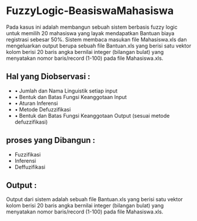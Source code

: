 # FuzzyLogic-BeasiswaMahasiswa

Pada kasus ini adalah membangun sebuah sistem berbasis fuzzy logic untuk memilih 20 mahasiswa yang layak mendapatkan Bantuan biaya registrasi sebesar 50%. Sistem membaca masukan file Mahasiswa.xls dan mengeluarkan output berupa sebuah file Bantuan.xls yang berisi satu vektor kolom berisi 20 baris angka bernilai integer (bilangan bulat) yang menyatakan nomor baris/record (1-100) pada file Mahasiswa.xls.

## Hal yang Diobservasi :
* •	Jumlah dan Nama Linguistik setiap input
* •	Bentuk dan Batas Fungsi Keanggotaan Input
* •	Aturan Inferensi
* •	Metode Defuzzifikasi
* •	Bentuk dan Batas Fungsi Keanggotaan Output (sesuai metode defuzzifikasi)

## proses yang Dibangun :
* Fuzzifikasi
* Inferensi
* Deffuzifikasi

## Output :
Output dari sistem adalah sebuah file Bantuan.xls yang berisi satu vektor kolom berisi 20 baris angka bernilai integer (bilangan bulat) yang menyatakan nomor baris/record (1-100) pada file Mahasiswa.xls.

